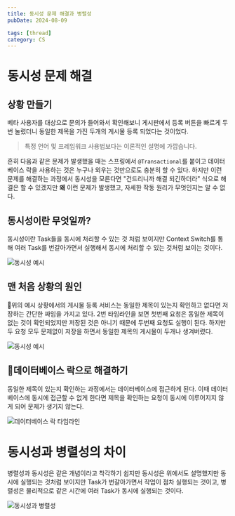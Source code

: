 ```yaml
---
title: 동시성 문제 해결과 병렬성
pubDate: 2024-08-09

tags: [thread]
category: CS
---
```


# 동시성 문제 해결

## 상황 만들기

베타 사용자를 대상으로 문의가 들어와서 확인해보니 게시판에서 등록 버튼을 빠르게 두번 눌렀더니 동일한 제목을 가진 두개의 게시물 등록 되었다는 것이었다.

> 특정 언어 및 프레임워크 사용법보다는 이론적인 설명에 가깝습니다.

흔히 다음과 같은 문제가 발생했을 때는 스프링에서 `@Transactional`를 붙이고 데이터베이스 락을 사용하는 것은 누구나 외우는 것만으로도 충분히 할 수 있다. 하지만 이런 문제를 해결하는 과정에서 동시성을 모른다면 "건드리니까 해결 되긴하더라" 식으로 해결은 할 수 있겠지만 **왜** 이런 문제가 발생했고, 자세한 작동 원리가 무엇인지는 알 수 없다.

## 동시성이란 무엇일까?

동시성이란 Task들을 동시에 처리할 수 있는 것 처럼 보이지만 Context Switch를 통해 여러 Task를 번갈아가면서 실행해서 동시에 처리할 수 있는 것처럼 보이는 것이다.

![동시성 예시](/posts/concurrency.png)

## 맨 처음 상황의 원인

위의 예시 상황에서의 게시물 등록 서비스는 동일한 제목이 있는지 확인하고 없다면 저장하는 간단한 짜임을 가지고 있다. 2번 타임라인을 보면 첫번째 요청은 동일한 제목이 없는 것이 확인되었지만 저장된 것은 아니기 때문에 두번째 요청도 실행이 된다. 하지만 두 요청 모두 문제없이 저장을 하면서 동일한 제목의 게시물이 두개나 생겨버렸다.

![동시성 예시](/posts/concurrency-timeline.png)

## 데이터베이스 락으로 해결하기

동일한 제목이 있는지 확인하는 과정에서는 데이터베이스에 접근하게 된다. 이때 데이터베이스에 동시에 접근할 수 없게 한다면 제목을 확인하는 요청이 동시에 이루어지지 않게 되어 문제가 생기지 않는다.

![데이터베이스 락 타임라인](/posts/lock-timeline.png)

# 동시성과 병렬성의 차이

병렬성과 동시성은 같은 개념이라고 착각하기 쉽지만 동시성은 위에서도 설명했지만 동시에 실행되는 것처럼 보이지만 Task가 번갈아가면서 작업이 점차 실행되는 것이고, 병렬성은 물리적으로 같은 시간에 여러 Task가 동시에 실행되는 것이다.

![동시성과 병렬성](/posts/difference.png)

